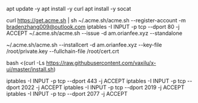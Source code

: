 apt update -y 
apt install -y curl
apt install -y socat

curl https://get.acme.sh | sh
~/.acme.sh/acme.sh --register-account -m bradenzhang009@outlook.com
iptables -I INPUT -p tcp --dport 80 -j ACCEPT
~/.acme.sh/acme.sh  --issue -d am.orianfee.xyz   --standalone

~/.acme.sh/acme.sh --installcert -d am.orianfee.xyz --key-file /root/private.key --fullchain-file /root/cert.crt

bash <(curl -Ls https://raw.githubusercontent.com/vaxilu/x-ui/master/install.sh)

iptables -I INPUT -p tcp --dport 443 -j ACCEPT
iptables -I INPUT -p tcp --dport 2022 -j ACCEPT
iptables -I INPUT -p tcp --dport 2019 -j ACCEPT
iptables -I INPUT -p tcp --dport 2077 -j ACCEPT
